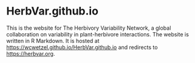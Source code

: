 # HerbVar.github.io
This is the website for The Herbivory Variability Network, a global collaboration on variability in plant-herbivore interactions. The website is written in R Markdown. It is hosted at https://wcwetzel.github.io/HerbVar.github.io and redirects to https://herbvar.org.
